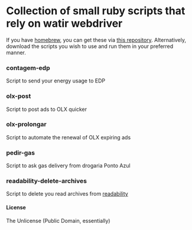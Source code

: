 # Collection of small ruby scripts that rely on watir webdriver

If you have [homebrew](http://brew.sh), you can get these via [this repository](https://github.com/vitorgalvao/homebrew-tinyscripts). Alternatively, download the scripts you wish to use and run them in your preferred manner.

### contagem-edp
Script to send your energy usage to EDP

### olx-post
Script to post ads to OLX quicker

### olx-prolongar
Script to automate the renewal of OLX expiring ads

### pedir-gas
Script to ask gas delivery from drogaria Ponto Azul

### readability-delete-archives
Script to delete you read archives from [readability](https://www.readability.com/)

#### License
The Unlicense (Public Domain, essentially)
